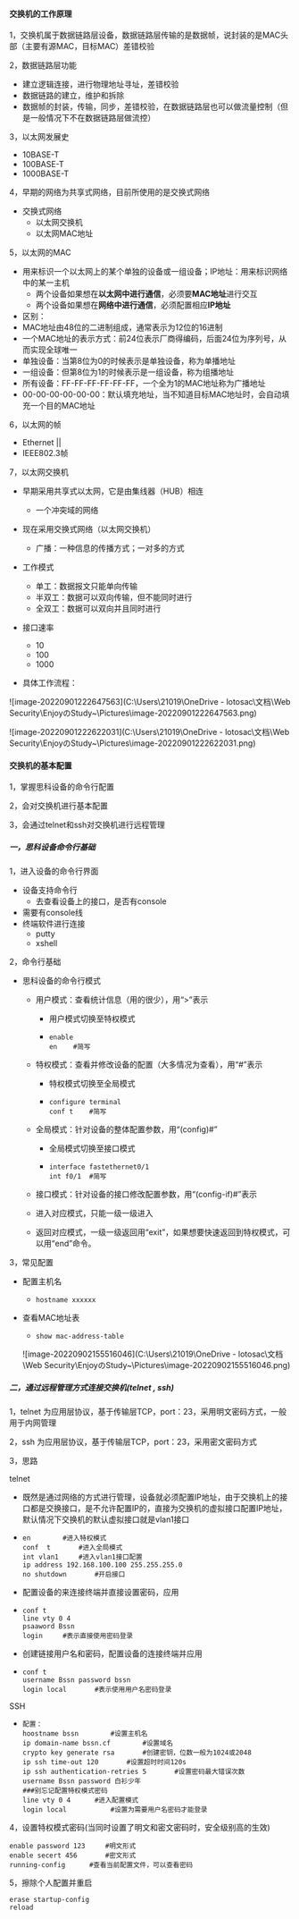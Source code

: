 #### 交换机的工作原理



1，交换机属于数据链路层设备，数据链路层传输的是数据帧，说封装的是MAC头部（主要有源MAC，目标MAC）差错校验

2，数据链路层功能

- 建立逻辑连接，进行物理地址寻址，差错校验
- 数据链路的建立，维护和拆除
- 数据帧的封装，传输，同步，差错校验，在数据链路层也可以做流量控制（但是一般情况下不在数据链路层做流控）

3，以太网发展史

- 10BASE-T
- 100BASE-T
- 1000BASE-T

4，早期的网络为共享式网络，目前所使用的是交换式网络

- 交换式网络
  - 以太网交换机
  - 以太网MAC地址

5，以太网的MAC

- 用来标识一个以太网上的某个单独的设备或一组设备；IP地址：用来标识网络中的某一主机
  - 两个设备如果想在**以太网中进行通信**，必须要**MAC地址**进行交互
  - 两个设备如果想在**网络中进行通信**，必须配置相应**IP地址**
- 区别：
- MAC地址由48位的二进制组成，通常表示为12位的16进制
- 一个MAC地址的表示方式：前24位表示厂商得编码，后面24位为序列号，从而实现全球唯一
- 单独设备：当第8位为0的时候表示是单独设备，称为单播地址
- 一组设备：但第8位为1的时候表示是一组设备，称为组播地址
- 所有设备：FF-FF-FF-FF-FF-FF，一个全为1的MAC地址称为广播地址
- 00-00-00-00-00-00：默认填充地址，当不知道目标MAC地址时，会自动填充一个目的MAC地址

6，以太网的帧

- Ethernet ||
- IEEE802.3帧

7，以太网交换机

- 早期采用共享式以太网，它是由集线器（HUB）相连
  - 一个冲突域的网络

- 现在采用交换式网络（以太网交换机）
  - 广播：一种信息的传播方式；一对多的方式

- 工作模式
  - 单工：数据报文只能单向传输
  - 半双工：数据可以双向传输，但不能同时进行
  - 全双工：数据可以双向并且同时进行

- 接口速率
  - 10
  - 100
  - 1000

- 具体工作流程：

![image-20220901222647563](C:\Users\21019\OneDrive - lotosac\文档\Web Security\EnjoyのStudy~\Pictures\image-20220901222647563.png)

![image-20220901222622031](C:\Users\21019\OneDrive - lotosac\文档\Web Security\EnjoyのStudy~\Pictures\image-20220901222622031.png)



#### 交换机的基本配置

1，掌握思科设备的命令行配置

2，会对交换机进行基本配置

3，会通过telnet和ssh对交换机进行远程管理

##### 一，思科设备命令行基础

1，进入设备的命令行界面

- 设备支持命令行
  - 去查看设备上的接口，是否有console
- 需要有console线
- 终端软件进行连接
  - putty
  - xshell

2，命令行基础

- 思科设备的命令行模式

  - 用户模式：查看统计信息（用的很少），用“>”表示

    - 用户模式切换至特权模式

    - ```shell
      enable
      en	#简写
      ```

  - 特权模式：查看并修改设备的配置（大多情况为查看），用“#”表示

    - 特权模式切换至全局模式

    - ```shell
      configure terminal
      conf t	#简写
      ```

  - 全局模式：针对设备的整体配置参数，用“(config)#”

    - 全局模式切换至接口模式

    - ```shell
      interface fastethernet0/1
      int f0/1	#简写
      ```

  - 接口模式：针对设备的接口修改配置参数，用“(config-if)#”表示

  - 进入对应模式，只能一级一级进入

  - 返回对应模式，一级一级返回用“exit”，如果想要快速返回到特权模式，可以用“end”命令。

3，常见配置

- 配置主机名

  - ```
    hostname xxxxxx
    ```

- 查看MAC地址表

  - ```
    show mac-address-table
    ```

  ![image-20220902155516046](C:\Users\21019\OneDrive - lotosac\文档\Web Security\EnjoyのStudy~\Pictures\image-20220902155516046.png)

  

##### 二，通过远程管理方式连接交换机(telnet , ssh)

1，telnet 为应用层协议，基于传输层TCP，port：23，采用明文密码方式，一般用于内网管理

2，ssh 为应用层协议，基于传输层TCP，port：23，采用密文密码方式

3，思路

telnet

- 既然是通过网络的方式进行管理，设备就必须配置IP地址，由于交换机上的接口都是交换接口，是不允许配置IP的，直接为交换机的虚拟接口配置IP地址，默认情况下交换机的默认虚拟接口就是vlan1接口

- ```
  en		#进入特权模式
  conf  t		#进入全局模式
  int vlan1		#进入vlan1接口配置
  ip address 192.168.100.100 255.255.255.0
  no shutdown		#开启接口
  ```

- 配置设备的来连接终端并直接设置密码，应用

- ```
  conf t
  line vty 0 4
  psaaword Bssn
  login		#表示直接使用密码登录
  ```

- 创建链接用户名和密码，配置设备的连接终端并应用

- ```
  conf t
  username Bssn password bssn
  login local		#表示使用用户名密码登录
  ```

SSH

- ```
  配置：
  hoostname bssn		#设置主机名
  ip domain-name bssn.cf		#设置域名
  crypto key generate rsa		#创建密钥，位数一般为1024或2048
  ip ssh time-out 120		#设置超时时间120s
  ip ssh authentication-retries 5		#设置密码最大错误次数
  username Bssn password 白衫少年
  ###别忘记配置特权模式密码
  line vty 0 4		#进入配置模式
  login local			#设置为需要用户名密码才能登录
  ```


4，设置特权模式密码(当同时设置了明文和密文密码时，安全级别高的生效)

```
enable password 123		#明文形式
enable secert 456		#密文形式
running-config		#查看当前配置文件，可以查看密码
```

5，擦除个人配置并重启

```
erase startup-config
reload
```







